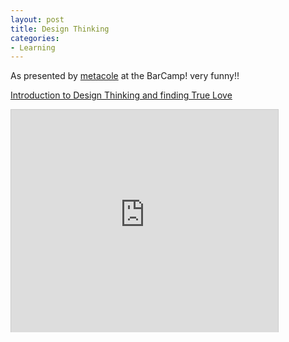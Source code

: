 ```yaml
---
layout: post
title: Design Thinking
categories:
- Learning
---
```



As presented by [metacole](http://metacole.com/2009/11/21/design-thinking-and-finding-true-love/) at the BarCamp! very funny!!

[Introduction to Design Thinking and finding True Love](http://www.slideshare.net/colemanyee/introduction-to-design-thinking-and-finding-true-love "Introduction to Design Thinking and finding True Love")

<iframe src="http://www.slideshare.net/slideshow/embed_code/2553421" width="427" height="356" frameborder="0" marginwidth="0" marginheight="0" scrolling="no" style="border:1px solid #CCC;border-width:1px 1px 0;margin-bottom:5px" allowfullscreen> </iframe>
